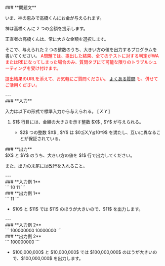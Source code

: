 <div>

<div>
### **問題文**
<section>

いま、神の恵みで高橋くんにお金が与えられます。

神は高橋くんに $2$ つの金額を提示します。

正直者の高橋くんは、常に大きな金額を選択します。

そこで、与えられた $2$ つの整数のうち、大きい方の値を出力するプログラムを書いてください。
<font color="red">
A問題では、提出した結果、全てのテストに対する判定がWAまたはREになってしまった場合のみ、質問タブにて可能な限りのトラブルシューティングを受け付けます。

提出結果のURLを添えて、お気軽にご質問ください。
<a href="http://abc002.contest.atcoder.jp/faq">
よくある質問</a>
も、併せてご活用ください。</font>
</section>
</div>
---
<div>
<div>
### **入力**
<section>

入力は以下の形式で標準入力から与えられる。
\[
$X$ $Y$
\]
<ol>
<li>
$1$ 行目には、金額の大きさを示す整数 $X$ , $Y$ が与えられる。</li>
<ul>
<li>
$2$ つの整数 $X$ , $Y$ は $0≦X,Y≦10^9$ を満たし、互いに異なることが保証されている。</li>
</ul>
</ol>
</section>
</div>
<div>
### **出力**
<section>
$X$ と $Y$ のうち、大きい方の値を $1$ 行で出力してください。

また、出力の末尾には改行を入れること。
</section>
</div>
</div>
---
<div>
### **入力例 1**
<section>
```
10 11
```
</section>
</div>
<div>
### **出力例 1**
<section>
```
11
```
<ul>
<li>
$10$ と $11$ では $11$ のほうが大きいので、$11$ を出力します。</li>
</ul>
</section>
</div>
---
<div>
### **入力例 2**
<section>
```
100000000 10000000
```
</section>
</div>
<div>
### **出力例 2**
<section>
```
100000000
```
<ul>
<li>
$100,000,000$ と $10,000,000$ では $100,000,000$ のほうが大きいので、$100,000,000$ を出力します。</li>
</ul>
</section>
</div>

</div>
